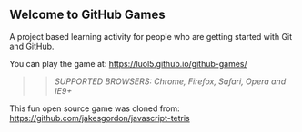 ## Welcome to GitHub Games

A project based learning activity for people who are getting started with Git and GitHub.

You can play the game at: https://luol5.github.io/github-games/

>> _*SUPPORTED BROWSERS*: Chrome, Firefox, Safari, Opera and IE9+_

This fun open source game was cloned from: https://github.com/jakesgordon/javascript-tetris
